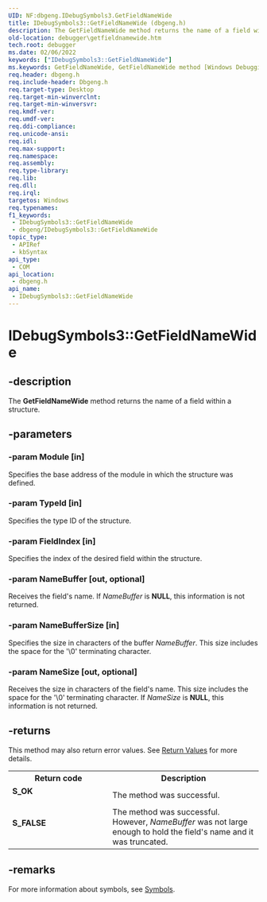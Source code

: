 ```yaml
---
UID: NF:dbgeng.IDebugSymbols3.GetFieldNameWide
title: IDebugSymbols3::GetFieldNameWide (dbgeng.h)
description: The GetFieldNameWide method returns the name of a field within a structure.
old-location: debugger\getfieldnamewide.htm
tech.root: debugger
ms.date: 02/06/2022
keywords: ["IDebugSymbols3::GetFieldNameWide"]
ms.keywords: GetFieldNameWide, GetFieldNameWide method [Windows Debugging], GetFieldNameWide method [Windows Debugging],IDebugSymbols3 interface, IDebugSymbols3 interface [Windows Debugging],GetFieldNameWide method, IDebugSymbols3.GetFieldNameWide, IDebugSymbols3::GetFieldNameWide, dbgeng/IDebugSymbols3::GetFieldNameWide, debugger.getfieldnamewide
req.header: dbgeng.h
req.include-header: Dbgeng.h
req.target-type: Desktop
req.target-min-winverclnt: 
req.target-min-winversvr: 
req.kmdf-ver: 
req.umdf-ver: 
req.ddi-compliance: 
req.unicode-ansi: 
req.idl: 
req.max-support: 
req.namespace: 
req.assembly: 
req.type-library: 
req.lib: 
req.dll: 
req.irql: 
targetos: Windows
req.typenames: 
f1_keywords:
 - IDebugSymbols3::GetFieldNameWide
 - dbgeng/IDebugSymbols3::GetFieldNameWide
topic_type:
 - APIRef
 - kbSyntax
api_type:
 - COM
api_location:
 - dbgeng.h
api_name:
 - IDebugSymbols3::GetFieldNameWide
---
```


# IDebugSymbols3::GetFieldNameWide


## -description

The <b>GetFieldNameWide</b>  method returns the name of a field within a structure.

## -parameters

### -param Module [in]


Specifies the base address of the module in which the structure was defined.

### -param TypeId [in]


Specifies the type ID of the structure.

### -param FieldIndex [in]


Specifies the index of the desired field within the structure.

### -param NameBuffer [out, optional]


Receives the field's name.  If <i>NameBuffer</i> is <b>NULL</b>, this information is not returned.

### -param NameBufferSize [in]


Specifies the size in characters of the buffer <i>NameBuffer</i>. This size includes the space for the '\0' terminating character.

### -param NameSize [out, optional]


Receives the size in characters of the field's name. This size includes the space for the '\0' terminating character. If <i>NameSize</i> is <b>NULL</b>, this information is not returned.

## -returns

This method may also return error values.  See <a href="/windows-hardware/drivers/debugger/hresult-values">Return Values</a> for more details.

<table>
<tr>
<th>Return code</th>
<th>Description</th>
</tr>
<tr>
<td width="40%">
<dl>
<dt><b>S_OK</b></dt>
</dl>
</td>
<td width="60%">
The method was successful.

</td>
</tr>
<tr>
<td width="40%">
<dl>
<dt><b>S_FALSE</b></dt>
</dl>
</td>
<td width="60%">
The method was successful. However, <i>NameBuffer</i> was not large enough to hold the field's name and it was truncated.

</td>
</tr>
</table>

## -remarks

For more information about symbols, see <a href="/windows-hardware/drivers/debugger/symbols4">Symbols</a>.

